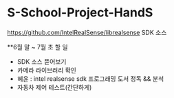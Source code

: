 # S-School-Project-HandS

https://github.com/IntelRealSense/librealsense
SDK 소스 

**6월 말 ~ 7월 초 할 일
- SDK 소스 뜯어보기
- 카메라 라이브러리 확인
- 혜윤 : intel realsense sdk 프로그래밍 도서 정독 && 분석
- 자동차 제어 테스트(간단하게)

